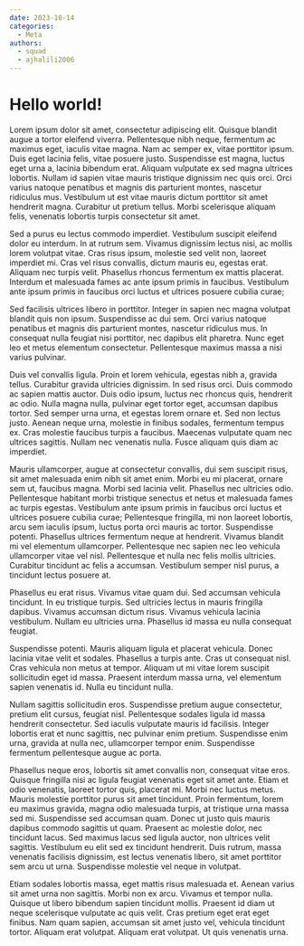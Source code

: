 ```yaml
---
date: 2023-10-14
categories:
  - Meta
authors:
  - squad
  - ajhalili2006
---
```


# Hello world!

Lorem ipsum dolor sit amet, consectetur adipiscing elit. Quisque blandit augue a tortor eleifend viverra. Pellentesque nibh neque, fermentum ac maximus eget, iaculis vitae magna. Nam ac semper ex, vitae porttitor ipsum. Duis eget lacinia felis, vitae posuere justo. Suspendisse est magna, luctus eget urna a, lacinia bibendum erat. Aliquam vulputate ex sed magna ultrices lobortis. Nullam id sapien vitae mauris tristique dignissim nec quis orci. Orci varius natoque penatibus et magnis dis parturient montes, nascetur ridiculus mus. Vestibulum ut est vitae mauris dictum porttitor sit amet hendrerit magna. Curabitur ut pretium tellus. Morbi scelerisque aliquam felis, venenatis lobortis turpis consectetur sit amet.

<!-- more -->

Sed a purus eu lectus commodo imperdiet. Vestibulum suscipit eleifend dolor eu interdum. In at rutrum sem. Vivamus dignissim lectus nisi, ac mollis lorem volutpat vitae. Cras risus ipsum, molestie sed velit non, laoreet imperdiet mi. Cras vel risus convallis, dictum mauris eu, egestas erat. Aliquam nec turpis velit. Phasellus rhoncus fermentum ex mattis placerat. Interdum et malesuada fames ac ante ipsum primis in faucibus. Vestibulum ante ipsum primis in faucibus orci luctus et ultrices posuere cubilia curae;

Sed facilisis ultrices libero in porttitor. Integer in sapien nec magna volutpat blandit quis non ipsum. Suspendisse ac dui sem. Orci varius natoque penatibus et magnis dis parturient montes, nascetur ridiculus mus. In consequat nulla feugiat nisi porttitor, nec dapibus elit pharetra. Nunc eget leo et metus elementum consectetur. Pellentesque maximus massa a nisi varius pulvinar.

Duis vel convallis ligula. Proin et lorem vehicula, egestas nibh a, gravida tellus. Curabitur gravida ultricies dignissim. In sed risus orci. Duis commodo ac sapien mattis auctor. Duis odio ipsum, luctus nec rhoncus quis, hendrerit ac odio. Nulla magna nulla, pulvinar eget tortor eget, accumsan dapibus tortor. Sed semper urna urna, et egestas lorem ornare et. Sed non lectus justo. Aenean neque urna, molestie in finibus sodales, fermentum tempus ex. Cras molestie faucibus turpis a faucibus. Maecenas vulputate quam nec ultrices sagittis. Nullam nec venenatis nulla. Fusce aliquam quis diam ac imperdiet.

Mauris ullamcorper, augue at consectetur convallis, dui sem suscipit risus, sit amet malesuada enim nibh sit amet enim. Morbi eu mi placerat, ornare sem ut, faucibus magna. Morbi sed lacinia velit. Phasellus nec ultricies odio. Pellentesque habitant morbi tristique senectus et netus et malesuada fames ac turpis egestas. Vestibulum ante ipsum primis in faucibus orci luctus et ultrices posuere cubilia curae; Pellentesque fringilla, mi non laoreet lobortis, arcu sem iaculis ipsum, luctus porta orci mauris ac tortor. Suspendisse potenti. Phasellus ultrices fermentum neque at hendrerit. Vivamus blandit mi vel elementum ullamcorper. Pellentesque nec sapien nec leo vehicula ullamcorper vitae vel nisl. Pellentesque et nulla nec felis mollis ultricies. Curabitur tincidunt ac felis a accumsan. Vestibulum semper nisl purus, a tincidunt lectus posuere at.

Phasellus eu erat risus. Vivamus vitae quam dui. Sed accumsan vehicula tincidunt. In eu tristique turpis. Sed ultricies lectus in mauris fringilla dapibus. Vivamus accumsan dictum risus. Vivamus vehicula lacinia vestibulum. Nullam eu ultricies urna. Phasellus id massa eu nulla consequat feugiat.

Suspendisse potenti. Mauris aliquam ligula et placerat vehicula. Donec lacinia vitae velit et sodales. Phasellus a turpis ante. Cras ut consequat nisl. Cras vehicula non metus at tempor. Aliquam ut mi vitae lorem suscipit sollicitudin eget id massa. Praesent interdum massa urna, vel elementum sapien venenatis id. Nulla eu tincidunt nulla.

Nullam sagittis sollicitudin eros. Suspendisse pretium augue consectetur, pretium elit cursus, feugiat nisl. Pellentesque sodales ligula id massa hendrerit consectetur. Sed iaculis vulputate mauris id facilisis. Integer lobortis erat et nunc sagittis, nec pulvinar enim pretium. Suspendisse enim urna, gravida at nulla nec, ullamcorper tempor enim. Suspendisse fermentum pellentesque augue ac porta.

Phasellus neque eros, lobortis sit amet convallis non, consequat vitae eros. Quisque fringilla nisi ac ligula feugiat venenatis eget sit amet ante. Etiam et odio venenatis, laoreet tortor quis, placerat mi. Morbi nec luctus metus. Mauris molestie porttitor purus sit amet tincidunt. Proin fermentum, lorem eu maximus gravida, magna odio malesuada turpis, at tristique urna massa sed mi. Suspendisse sed accumsan quam. Donec ut justo quis mauris dapibus commodo sagittis ut quam. Praesent ac molestie dolor, nec tincidunt lacus. Sed maximus lacus sed ligula auctor, non ultrices velit sagittis. Vestibulum eu elit sed ex tincidunt hendrerit. Duis rutrum, massa venenatis facilisis dignissim, est lectus venenatis libero, sit amet porttitor sem arcu ut urna. Suspendisse molestie vel neque in volutpat.

Etiam sodales lobortis massa, eget mattis risus malesuada et. Aenean varius sit amet urna non sagittis. Morbi non ex arcu. Vivamus et tempor nulla. Quisque ut libero bibendum sapien tincidunt mollis. Praesent id diam ut neque scelerisque vulputate ac quis velit. Cras pretium eget erat eget finibus. Nam quam sapien, accumsan sit amet justo vel, vehicula tincidunt tortor. Aliquam erat volutpat. Aliquam erat volutpat. Ut quis venenatis urna.
